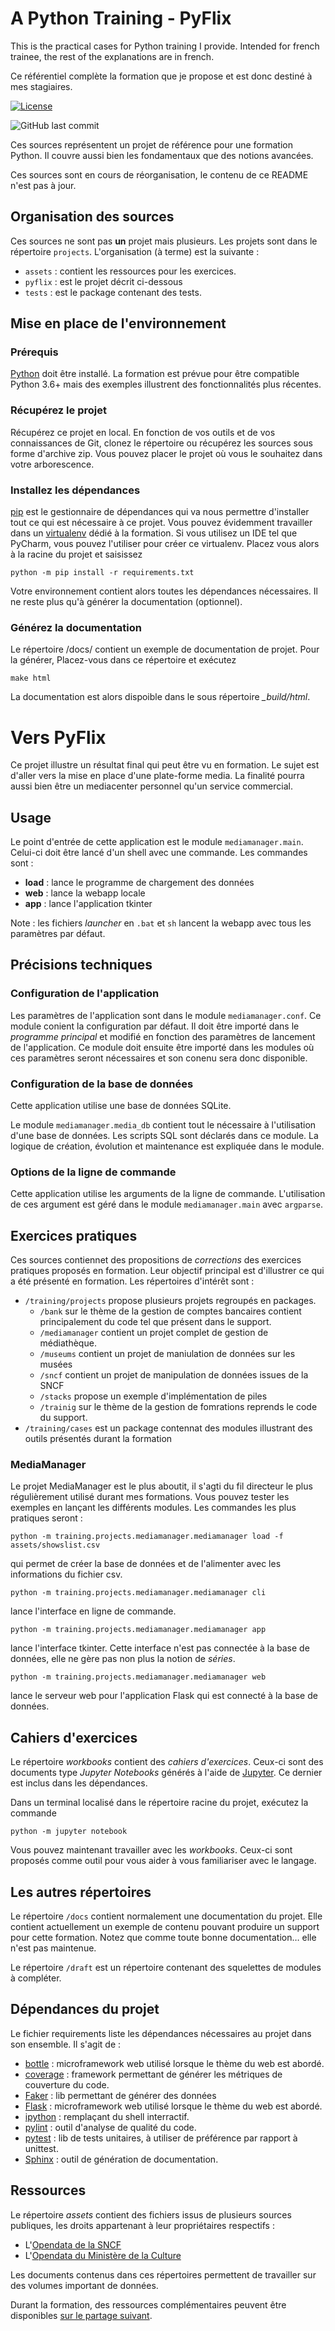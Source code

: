 # A Python Training - PyFlix

This is the practical cases for Python training I provide. Intended for french
trainee, the rest of the explanations are in french.

Ce référentiel complète la formation que je propose et est donc destiné à
mes stagiaires. 

[![License](https://img.shields.io/github/license/darko-itpro/training-python.svg?style=plastic)](https://github.com/darko-itpro/training-python/blob/master/LICENSE)

![GitHub last commit](https://img.shields.io/github/last-commit/darko-itpro/formation-Python_standard)

Ces sources représentent un projet de référence pour une formation Python. Il couvre aussi bien les
fondamentaux que des notions avancées.

Ces sources sont en cours de réorganisation, le contenu de ce README n'est pas à jour. 

## Organisation des sources
Ces sources ne sont pas **un** projet mais plusieurs. Les projets sont dans le
répertoire `projects`.  L'organisation (à terme) est la suivante :
 * `assets` : contient les ressources pour les exercices.
 * `pyflix` : est le projet décrit ci-dessous
 * `tests` : est le package contenant des tests.

## Mise en place de l'environnement

### Prérequis
[Python](https://www.python.org) doit être installé. La formation est prévue pour être compatible
Python 3.6+ mais des exemples illustrent des fonctionnalités plus récentes.

### Récupérez le projet
Récupérez ce projet en local. En fonction de vos outils et de vos connaissances de Git,
clonez le répertoire ou récupérez les sources sous forme d'archive zip. Vous pouvez placer
le projet où vous le souhaitez dans votre arborescence.

### Installez les dépendances
[pip](https://pypi.python.org/pypi/pip) est le gestionnaire de dépendances qui
va nous permettre d'installer tout ce qui est nécessaire à ce projet. Vous
pouvez évidemment travailler dans un [virtualenv](https://virtualenv.pypa.io/en/stable/)
dédié à la formation. Si vous utilisez un IDE tel que PyCharm, vous pouvez
l'utiliser pour créer ce virtualenv. Placez vous alors à la racine du projet et
saisissez

```
python -m pip install -r requirements.txt
```

Votre environnement contient alors toutes les dépendances nécessaires. Il ne
reste plus qu'à générer la documentation (optionnel).

### Générez la documentation
Le répertoire /docs/ contient un exemple de documentation de projet. Pour la générer,
Placez-vous dans ce répertoire et exécutez
 
```
make html
```

La documentation est alors dispoible dans le sous répertoire *_build/html*.

# Vers PyFlix

Ce projet illustre un résultat final qui peut être vu en formation. Le sujet
est d'aller vers la mise en place d'une plate-forme media. La finalité pourra
aussi bien être un mediacenter personnel qu'un service commercial.

## Usage
Le point d'entrée de cette application est le module `mediamanager.main`.
Celui-ci doit être lancé d'un shell avec une commande. Les commandes sont :
 * **load** : lance le programme de chargement des données
 * **web** : lance la webapp locale
 * **app** : lance l'application tkinter

Note : les fichiers *launcher* en `.bat` et `sh` lancent la webapp avec tous
les paramètres par défaut.

## Précisions techniques
### Configuration de l'application
Les paramètres de l'application sont dans le module `mediamanager.conf`. Ce
module conient la configuration par défaut. Il doit être importé dans le
*programme principal* et modifié en fonction des paramètres de lancement de
l'application. Ce module doit ensuite être importé dans les modules où ces
paramètres seront nécessaires et son conenu sera donc disponible. 

### Configuration de la base de données
Cette application utilise une base de données SQLite.

Le module `mediamanager.media_db` contient tout le nécessaire à l'utilisation
d'une base de données. Les scripts SQL sont déclarés dans ce module. La logique
de création, évolution et maintenance est expliquée dans le module.

### Options de la ligne de commande
Cette application utilise les arguments de la ligne de commande. L'utilisation
de ces argument est géré dans le module `mediamanager.main` avec `argparse`.

## Exercices pratiques

Ces sources contiennet des propositions de *corrections* des exercices pratiques
proposés en formation. Leur objectif principal est d'illustrer ce qui a été
présenté en formation. Les répertoires d'intérêt sont :
* `/training/projects` propose plusieurs projets regroupés en packages.
    * `/bank` sur le thème de la gestion de comptes bancaires contient
      principalement du code tel que présent dans le support. 
    * `/mediamanager` contient un projet complet de gestion de médiathèque.
    * `/museums` contient un projet de maniulation de données sur les musées
    * `/sncf` contient un projet de manipulation de données issues de la SNCF
    * `/stacks` propose un exemple d'implémentation de piles
    * `/trainig` sur le thème de la gestion de fomrations reprends le code du
      support.
* `/training/cases` est un package contennat des modules illustrant des outils
    présentés durant la formation
    
### MediaManager
Le projet MediaManager est le plus aboutit, il s'agti du fil directeur le plus
régulièrement utilisé durant mes formations. Vous pouvez tester les exemples en
lançant les différents modules. Les commandes les plus pratiques seront :

```
python -m training.projects.mediamanager.mediamanager load -f assets/showslist.csv
``` 

qui permet de créer la base de données et de l'alimenter avec les informations du
fichier csv.

```
python -m training.projects.mediamanager.mediamanager cli
```

lance l'interface en ligne de commande.

```
python -m training.projects.mediamanager.mediamanager app
```

lance l'interface tkinter. Cette interface n'est pas connectée à la base de données,
elle ne gère pas non plus la notion de *séries*.

```
python -m training.projects.mediamanager.mediamanager web
```

lance le serveur web pour l'application Flask qui est connecté à la base de données.

## Cahiers d'exercices

Le répertoire *workbooks* contient des *cahiers d'exercices*. Ceux-ci sont
des documents type *Jupyter Notebooks* générés à l'aide de
[Jupyter](http://jupyter.org/). Ce dernier est inclus dans les dépendances.
 
Dans un terminal localisé dans le répertoire racine du projet,  exécutez la
commande

```
python -m jupyter notebook
```

Vous pouvez maintenant travailler avec les *workbooks*. Ceux-ci sont proposés
comme outil pour vous aider à vous familiariser avec le langage.

## Les autres répertoires
Le répertoire `/docs` contient normalement une documentation du projet. Elle
contient actuellement un exemple de contenu pouvant produire un support pour
cette formation. Notez que comme toute bonne documentation… elle n'est pas
maintenue.
 
Le répertoire `/draft` est un répertoire contenant des squelettes de modules à
compléter.

## Dépendances du projet
Le fichier requirements liste les dépendances nécessaires au projet dans son
ensemble. Il s'agit de :
 * [bottle](https://bottlepy.org/) : microframework web utilisé lorsque le thème
 du web est abordé.
 * [coverage](http://flask.pocoo.org/) : framework permettant de générer les
 métriques de couverture du code.
 * [Faker](https://faker.readthedocs.io/) : lib permettant de générer des
 données
 * [Flask](http://flask.pocoo.org/) : microframework web utilisé lorsque le
 thème du web est abordé.
 * [ipython](https://ipython.org/) : remplaçant du shell interractif.
 * [pylint](https://www.pylint.org/) : outil d'analyse de qualité du code.
 * [pytest](https://docs.pytest.org/) : lib de tests unitaires, à utiliser de
 préférence par rapport à unittest.
 * [Sphinx](http://www.sphinx-doc.org/) : outil de génération de documentation.

## Ressources

Le répertoire *assets* contient des fichiers issus de plusieurs sources
publiques, les droits appartenant à leur propriétaires respectifs :
 * L'[Opendata de la SNCF](https://data.sncf.com/)
 * L'[Opendata du Ministère de la Culture](https://data.culture.gouv.fr/pages/home/)

Les documents contenus dans ces répertoires permettent de travailler sur des
volumes important de données.

Durant la formation, des ressources complémentaires peuvent être disponibles
[sur le partage suivant](https://goo.gl/lRyzMZ).
